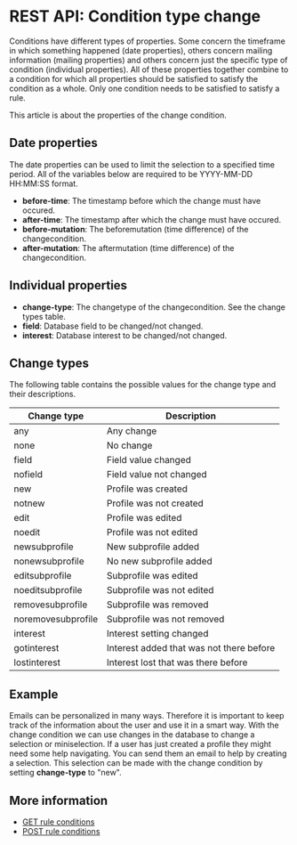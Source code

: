 # REST API: Condition type change

Conditions have different types of properties. Some concern the timeframe in 
which something happened (date properties), others concern mailing information 
(mailing properties) and others concern just the specific type of condition 
(individual properties). All of these properties together combine to a condition 
for which all properties should be satisfied to satisfy the condition as a whole.
Only one condition needs to be satisfied to satisfy a rule.

This article is about the properties of the change condition.

## Date properties

The date properties can be used to limit the selection to a specified 
time period. All of the variables below are required to be YYYY-MM-DD HH:MM:SS 
format.

* **before-time**: The timestamp before which the change must have occured. 
* **after-time**: The timestamp after which the change must have occured. 
* **before-mutation**: The beforemutation (time difference) of the changecondition.
* **after-mutation**: The aftermutation (time difference) of the changecondition.

## Individual properties

* **change-type**: The changetype of the changecondition. See the change types table.
* **field**: Database field to be changed/not changed.
* **interest**: Database interest to be changed/not changed.

## Change types

The following table contains the possible values for the change type and 
their descriptions.

| Change type          | Description                               |
|----------------------|-------------------------------------------|
| any                  | Any change                                |
| none                 | No change                                 |
| field                | Field value changed                       |
| nofield              | Field value not changed                   |
| new                  | Profile was created                       |
| notnew               | Profile was not created                   |
| edit                 | Profile was edited                        |
| noedit               | Profile was not edited                    |
| newsubprofile        | New subprofile added                      |
| nonewsubprofile      | No new subprofile added                   |
| editsubprofile       | Subprofile was edited                     |
| noeditsubprofile     | Subprofile was not edited                 |
| removesubprofile     | Subprofile was removed                    |
| noremovesubprofile   | Subprofile was not removed                |
| interest             | Interest setting changed                  |
| gotinterest          | Interest added that was not there before  |
| lostinterest         | Interest lost that was there before       |

## Example

Emails can be personalized in many ways. Therefore it is important to keep 
track of the information about the user and use it in a smart way.
With the change condition we can use changes in the database to change a 
selection or miniselection. If a user has just created a profile they might 
need some help navigating. You can send them an email to help by creating a 
selection. This selection can be made with the change condition by setting 
**change-type** to "new".

## More information
* [GET rule conditions](rest-get-rule-conditions)
* [POST rule conditions](rest-post-rule-conditions)
